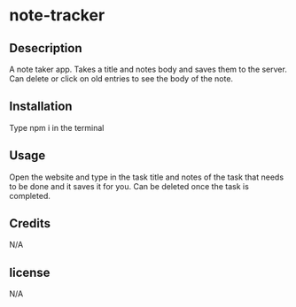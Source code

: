 # note-tracker

## Desecription

A note taker app. Takes a title and notes body and saves them to the server. Can delete or click on old entries to see the body of the note.

## Installation

Type npm i in the terminal

## Usage

Open the website and type in the task title and notes of the task that needs to be done and it saves it for you. Can be deleted once the task is completed.

## Credits

N/A

## license

N/A